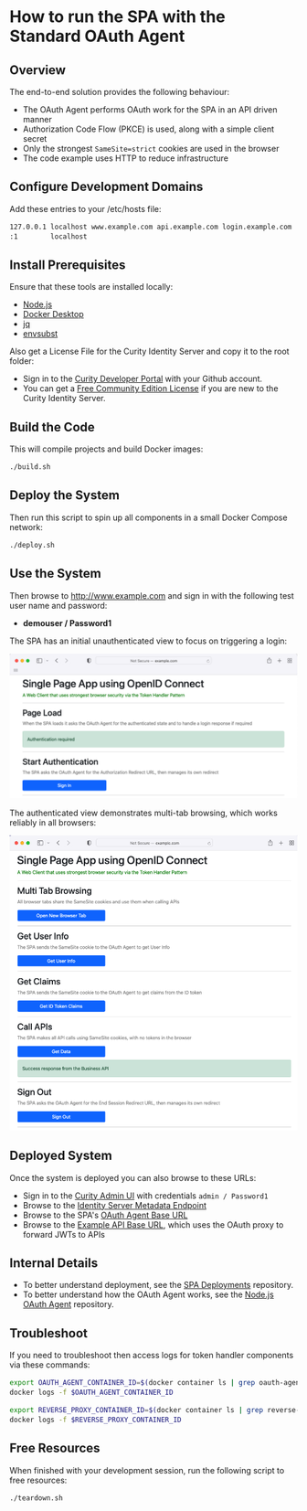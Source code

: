 # How to run the SPA with the Standard OAuth Agent

## Overview

The end-to-end solution provides the following behaviour:

- The OAuth Agent performs OAuth work for the SPA in an API driven manner
- Authorization Code Flow (PKCE) is used, along with a simple client secret
- Only the strongest `SameSite=strict` cookies are used in the browser
- The code example uses HTTP to reduce infrastructure

## Configure Development Domains

Add these entries to your /etc/hosts file:

```bash
127.0.0.1 localhost www.example.com api.example.com login.example.com
:1        localhost
```

## Install Prerequisites

Ensure that these tools are installed locally:

- [Node.js](https://nodejs.org/en/download/)
- [Docker Desktop](https://www.docker.com/products/docker-desktop)
- [jq](https://stedolan.github.io/jq/download/)
- [envsubst](https://www.gnu.org/software/gettext/)

Also get a License File for the Curity Identity Server and copy it to the root folder:

- Sign in to the [Curity Developer Portal](https://developer.curity.io/) with your Github account.
- You can get a [Free Community Edition License](https://curity.io/product/community/) if you are new to the Curity Identity Server.

## Build the Code

This will compile projects and build Docker images:

```bash
./build.sh
```

## Deploy the System

Then run this script to spin up all components in a small Docker Compose network:

```bash
./deploy.sh
```

## Use the System

Then browse to http://www.example.com and sign in with the following test user name and password:

- **demouser / Password1**

The SPA has an initial unauthenticated view to focus on triggering a login:

![Unauthenticated View](/doc/ui-unauthenticated-standard.png)

The authenticated view demonstrates multi-tab browsing, which works reliably in all browsers:

![Authenticated View](/doc/ui-authenticated-standard.png)

## Deployed System

Once the system is deployed you can also browse to these URLs:

- Sign in to the [Curity Admin UI](https://localhost:6749/admin) with credentials `admin / Password1`
- Browse to the [Identity Server Metadata Endpoint](http://login.example.com:8443/oauth/v2/oauth-anonymous/.well-known/openid-configuration)
- Browse to the SPA's [OAuth Agent Base URL](http://api.example.com:3000/oauth-agent)
- Browse to the [Example API Base URL](http://api.example.com:3000/api), which uses the OAuth proxy to forward JWTs to APIs

## Internal Details

- To better understand deployment, see the [SPA Deployments](https://github.com/curityio/spa-deployments) repository.
- To better understand how the OAuth Agent works, see the [Node.js OAuth Agent](https://github.com/curityio/oauth-agent-node-express) repository.

## Troubleshoot

If you need to troubleshoot then access logs for token handler components via these commands:

```bash
export OAUTH_AGENT_CONTAINER_ID=$(docker container ls | grep oauth-agent | awk '{print $1}')
docker logs -f $OAUTH_AGENT_CONTAINER_ID
```

```bash
export REVERSE_PROXY_CONTAINER_ID=$(docker container ls | grep reverse-proxy | awk '{print $1}')
docker logs -f $REVERSE_PROXY_CONTAINER_ID
```

## Free Resources

When finished with your development session, run the following script to free resources:

```bash
./teardown.sh
```
